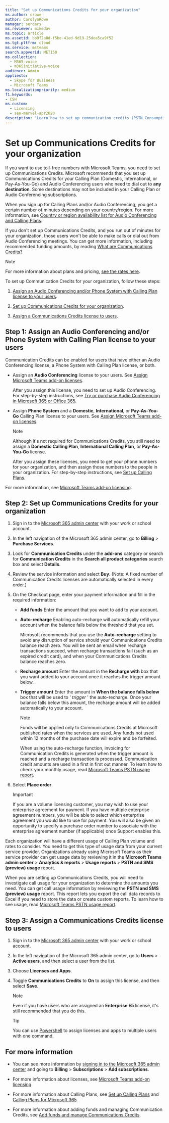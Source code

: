 ```yaml
---
title: "Set up Communications Credits for your organization"
ms.author: crowe
author: CarolynRowe
manager: serdars
ms.reviewer: mikedav
ms.topic: article
ms.assetid: bb9f2a8d-f5be-41ed-9d19-25dea5ca9f52
ms.tgt.pltfrm: cloud
ms.service: msteams
search.appverid: MET150
ms.collection: 
  - M365-voice
  - m365initiative-voice
audience: Admin
appliesto: 
  - Skype for Business
  - Microsoft Teams
ms.localizationpriority: medium
f1.keywords:
- CSH
ms.custom: 
  - Licensing
  - seo-marvel-apr2020
description: "Learn how to set up communication credits (PSTN Consumption) billing licenses for your users and organization."
---
```


# Set up Communications Credits for your organization

If you want to use toll-free numbers with Microsoft Teams, you need to set up Communications Credits. Microsoft recommends that you set up Communications Credits for your Calling Plan (Domestic, International, or Pay-As-You-Go) and Audio Conferencing users who need to dial out to **any destination**. Some destinations may not be included in your Calling Plan or Audio Conferencing subscriptions.

When you sign up for Calling Plans and/or Audio Conferencing, you get a certain number of minutes depending on your country/region. For more information, see [Country or region availability list for Audio Conferencing and Calling Plans](./country-and-region-availability-for-audio-conferencing-and-calling-plans/country-and-region-availability-for-audio-conferencing-and-calling-plans.md#select-your-country-or-region-to-see-whats-available-for-your-organization).

If you don't set up Communications Credits, and you run out of minutes for your organization, those users won't be able to make calls or dial out from Audio Conferencing meetings. You can get more information, including recommended funding amounts, by reading [What are Communications Credits?](what-are-communications-credits.md)
  
> [!NOTE]
> For more information about plans and pricing, [see the rates here](https://go.microsoft.com/fwlink/p/?LinkId=799523).

To set up Communication Credits for your organization, follow these steps:

1. [Assign an Audio Conferencing and/or Phone System with Calling Plan license to your users](#step-1-assign-an-audio-conferencing-andor-phone-system-with-calling-plan-license-to-your-users).

2. [Set up Communications Credits for your organization](#step-2-set-up-communications-credits-for-your-organization).

3. [Assign a Communications Credits license to users](#step-3-assign-a-communications-credits-license-to-users).
  
## Step 1: Assign an Audio Conferencing and/or Phone System with Calling Plan license to your users
  
Communication Credits can be enabled for users that have either an Audio Conferencing license, a Phone System with Calling Plan license, or both.
  
- Assign an **Audio Conferencing** license to your users. See [Assign Microsoft Teams add-on licenses](./teams-add-on-licensing/microsoft-teams-add-on-licensing.md).

  After you assign this license, you need to set up Audio Conferencing. For step-by-step instructions, see [Try or purchase Audio Conferencing in Microsoft 365 or Office 365](try-or-purchase-audio-conferencing-in-office-365-for-teams.md).

- Assign **Phone System** and a **Domestic**, **International**, or **Pay-As-You-Go** Calling Plan license to your users. See [Assign Microsoft Teams add-on licenses](./teams-add-on-licensing/microsoft-teams-add-on-licensing.md).

  > [!NOTE]
  > Although it's not required for Communications Credits, you still need to assign a **Domestic Calling Plan**, **International Calling Plan**, or **Pay-As-You-Go** license.
  
  After you assign these licenses, you need to get your phone numbers for your organization, and then assign those numbers to the people in your organization. For step-by-step instructions, see [Set up Calling Plans](set-up-calling-plans.md).

For more information, see [Microsoft Teams add-on licensing](./teams-add-on-licensing/microsoft-teams-add-on-licensing.md).
  
## Step 2: Set up Communications Credits for your organization

1. Sign in to the [Microsoft 365 admin center](https://portal.office.com/Adminportal) with your work or school account.

2. In the left navigation of the Microsoft 365 admin center, go to **Billing** > **Purchase Services**.

3. Look for **Communication Credits** under the **add-ons** category or search for **Communication Credits** in the **Search all product categories** search box and select **Details**.

4. Review the service information and select **Buy**. (Note: A fixed number of Communication Credits licenses are automatically selected in every order.)

5. On the Checkout page, enter your payment information and fill in the required information:

   - **Add funds** Enter the amount that you want to add to your account.

   - **Auto-recharge** Enabling auto-recharge will automatically refill your account when the balance falls below the threshold that you set.

     Microsoft recommends that you use the **Auto-recharge** setting to avoid any disruption of service should your Communications Credits balance reach zero. You will be sent an email when recharge transactions succeed, when recharge transactions fail (such as an expired credit card), and when your Communications Credits balance reaches zero.

   - **Recharge amount** Enter the amount in the **Recharge with** box that you want added to your account once it reaches the trigger amount below.

   - **Trigger amount** Enter the amount in **When the balance falls below** box that will be used to ' *trigger*  ' the auto-recharge. Once your balance falls below this amount, the recharge amount will be added automatically to your account.

      > [!NOTE]
     > Funds will be applied only to Communications Credits at Microsoft published rates when the services are used. Any funds not used within 12 months of the purchase date will expire and be forfeited.
     >
     > When using the auto-recharge function, invoicing for Communication Credits is generated when the trigger amount is reached and a recharge transaction is processed. Communication credit amounts are used in a first in first out manner. To learn how to check your monthly usage, read [Microsoft Teams PSTN usage report](/microsoftteams/teams-analytics-and-reports/pstn-usage-report).

6. Select **Place order**.

    >[!IMPORTANT]
    >If you are a volume licensing customer, you may wish to use your enterprise agreement for payment. If you have multiple enterprise agreement numbers, you will be able to select which enterprise agreement you would like to use for payment. You will also be given an opportunity to specify a purchase order number to associate with the enterprise agreement number (if applicable) once Support enables this.

Each organization will have a different usage of Calling Plan volume and rates to consider. You need to get this type of usage data from your current service provider. Organizations already using Microsoft Teams as their service provider can get usage data by reviewing it in the **Microsoft Teams admin center** > **Analytics & reports** > **Usage reports** > **PSTN and SMS (preview) usage** report.
  
When you are setting up Communications Credits, you will need to investigate call usage for your organization to determine the amounts you need. You can get call usage information by reviewing the **PSTN and SMS (preview) usage** report. This report lets you export the call data records to Excel if you need to store the data or create custom reports. To learn how to see usage, read [Microsoft Teams PSTN usage report](/microsoftteams/teams-analytics-and-reports/pstn-usage-report).
  
## Step 3: Assign a Communications Credits license to users

1. Sign in to the [Microsoft 365 admin center](https://portal.office.com/Adminportal) with your work or school account.

2. In the left navigation of the Microsoft 365 admin center, go to **Users** > **Active users**, and then select a user from the list.

3. Choose **Licenses and Apps**.

4. Toggle **Communications Credits** to **On** to assign this license, and then select **Save**.

    > [!NOTE]
    > Even if you have users who are assigned an **Enterprise E5** license, it's still recommended that you do this.

    > [!TIP]
    > You can use [Powershell](/powershell/module/skype/?view=skype-ps&preserve-view=true) to assign licenses and apps to multiple users with one command.
  
## For more information

- You can see more information by [signing in to the Microsoft 365 admin center](https://portal.office.com/adminportal/home?add=sub&amp;adminportal=1#/catalog) and going to **Billing** > **Subscriptions** > **Add subscriptions**.
  
- For more information about licenses, see [Microsoft Teams add-on licensing](./teams-add-on-licensing/microsoft-teams-add-on-licensing.md).

- For more information about Calling Plans, see [Set up Calling Plans](set-up-calling-plans.md) and [Calling Plans for Microsoft 365](calling-plans-for-office-365.md).

- For more information about adding funds and managing Communication Credits, see [Add funds and manage Communications Credits](add-funds-and-manage-communications-credits.md).
